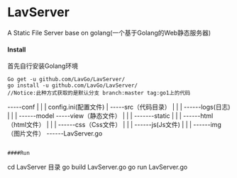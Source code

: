 # LavServer
A Static File Server base on golang(一个基于Golang的Web静态服务器)

#### Install
首先自行安装Golang环境
```
Go get -u github.com/LavGo/LavServer/
go install -u github.com/LavGo/LavServer/
//Notice:此种方式获取的是默认分支 branch:master tag:go1上的代码
```

-----conf
|     |
|    config.ini(配置文件)
|
-----src（代码目录）
|     | 
|     ------logs(日志)
|     |
|     ------model
-----view（静态文件）
|     |
|     -------static
|              |
|              ------html（html文件）
|              |
|              ------css（Css文件）
|              |
|              ------js(Js文件)
|              |
|              ------img（图片文件）
------LavServer.go

```

####Run
```
cd LavServer 目录
go build LavServer.go
go run LavServer.go
```
